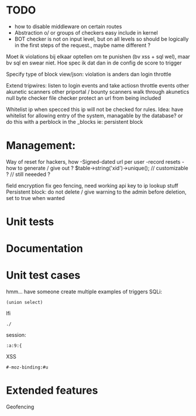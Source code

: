 # TODO
- how to disable middleware on certain routes
- Abstraction o/ or groups of checkers easy include in kernel
- BOT checker is not on input level, but on all levels so should be logically in the first steps of the request., maybe name different ?

Moet ik violations bij elkaar optellen om te punishen (bv xss + sql wel), maar bv sql en swear niet.
Hoe spec ik dat dan in de config de score to trigger

Specify type of block view/json:  violation is anders dan login throttle



Extend tripwires:
listen to login events and take actiosn
throttle events
other akunetic scanners
other priportal / bounty scanners
walk through akunetics
null byte checker
file checker
protect an url from being included

Whitelist ip when specced this ip will not be checked for rules. Idea: have whitelist for allowing entry of the system, managable by the database?
or do this with a perblock in the _blocks ie: persistent block

# Management:
Way of reset for hackers, how
-Signed-dated url per user
-record resets
-how to generate / give out ?
$table->string('xid')->unique(); // customizable ? // still neeeded ?

field encryption
fix geo fencing, need working api key to ip lookup stuff
Persistent block: do not delete / give warning to the admin before deletion, set to true when wanted

# Unit tests

# Documentation


# Unit test cases
hmm... have someone create multiple examples of triggers
SQLi:
```
(union select)
```

lfi
```
./
```

session:
```
:a:9:{
```

XSS
```
#-moz-binding:#u
```


# Extended features
Geofencing
